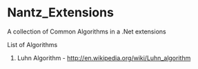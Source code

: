 # Nantz_Extensions
A collection of Common Algorithms in a .Net extensions

List of Algorithms

1. Luhn Algorithm - http://en.wikipedia.org/wiki/Luhn_algorithm 
